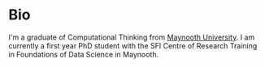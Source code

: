 Bio
===

I'm a graduate of Computational Thinking from [Maynooth University](maynoothuniversity.ie).
I am currently a first year PhD student with the SFI Centre of Research Training in Foundations of Data Science in Maynooth. 
